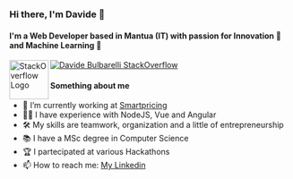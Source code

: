 ### Hi there, I'm Davide 👋

#### I'm a Web Developer based in Mantua (IT) with passion for Innovation :rocket: and Machine Learning :robot:

<img align="left" alt="StackOverflow Logo" src="https://cdn.sstatic.net/Sites/stackoverflow/company/Img/logos/so/so-icon.png?v=c78bd457575a" width="70">

[![Davide Bulbarelli StackOverflow](https://github-readme-stackoverflow.vercel.app/?userID=8128004&layout=compact&theme=dark)](https://stackoverflow.com/users/8128004/davide-bulbarelli)

#### Something about me
- :office: I’m currently working at [Smartpricing](https://www.smartpricing.it) 
- 👨‍💻 I have experience with NodeJS, Vue and Angular
- 🛠 My skills are teamwork, organization and a little of entrepreneurship
- 📚 I have a MSc degree in Computer Science
- 🏆 I partecipated at various Hackathons
- 📫 How to reach me: [My Linkedin](https://www.linkedin.com/in/davide-bulbarelli-2247ba122/)
